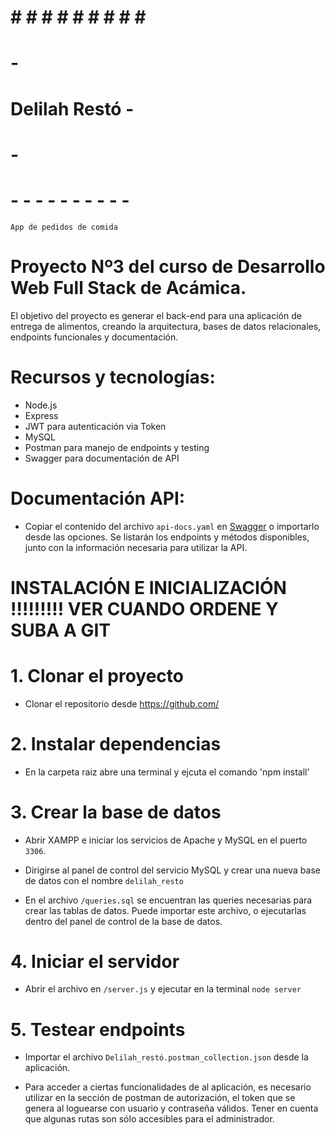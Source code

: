 
# # # # # # # # # # #
#                   -       
#   Delilah Restó   -
#                   - 
# - - - - - - - - - -


`App de pedidos de comida`


# Proyecto Nº3 del curso de Desarrollo Web Full Stack de Acámica.

El objetivo del proyecto es generar el back-end para una aplicación de entrega de alimentos, creando la arquitectura, bases de datos relacionales, endpoints funcionales y documentación.


# Recursos y tecnologías: 

- Node.js
- Express
- JWT para autenticación via Token
- MySQL
- Postman para manejo de endpoints y testing
- Swagger para documentación de API


# Documentación API:

- Copiar el contenido del archivo `api-docs.yaml` en [Swagger](https://editor.swagger.io/) o importarlo desde las opciones. Se listarán los endpoints y métodos disponibles, junto con la información necesaria para utilizar la API. 


# INSTALACIÓN E INICIALIZACIÓN !!!!!!!!! VER CUANDO ORDENE Y SUBA A GIT 

# 1. Clonar el proyecto 

- Clonar el repositorio desde https://github.com/ 


# 2. Instalar dependencias 

- En la carpeta raiz abre una terminal y ejcuta el comando 'npm install'


# 3. Crear la base de datos

- Abrir XAMPP e iniciar los servicios de Apache y MySQL en el puerto `3306`.

- Dirigirse al panel de control del servicio MySQL y crear una nueva base de datos con el nombre `delilah_resto`

- En el archivo `/queries.sql` se encuentran las queries necesarias para crear las tablas de datos. 
  Puede importar este archivo, o ejecutarlas dentro del panel de control de la base de datos.


# 4. Iniciar el servidor

- Abrir el archivo en `/server.js` y ejecutar en la terminal `node server`


# 5. Testear endpoints

- Importar el archivo `Delilah_restó.postman_collection.json` desde la aplicación.

- Para acceder a ciertas funcionalidades de al aplicación, es necesario utilizar en la sección de postman de autorización, el token que se genera al loguearse con usuario y contraseña válidos.
Tener en cuenta que algunas rutas son sólo accesibles para el administrador.  


